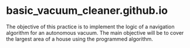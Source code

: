 # basic_vacuum_cleaner.github.io
The objective of this practice is to implement the logic of a navigation algorithm for an autonomous vacuum. The main objective will be to cover the largest area of a house using the programmed algorithm. 
